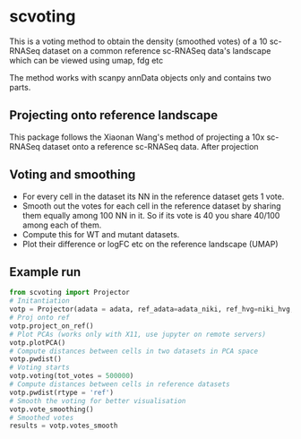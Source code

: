 # scvoting
This is a voting method to obtain the density (smoothed votes) of a 10 sc-RNASeq dataset on a common reference sc-RNASeq data's landscape which can be viewed using umap, fdg etc

The method works with scanpy annData objects only and contains two parts.

## Projecting onto reference landscape
This package follows the Xiaonan Wang's method of projecting a 10x sc-RNASeq dataset onto a reference sc-RNASeq data. 
After projection

## Voting and smoothing
* For every cell in the dataset its NN in the reference dataset gets 1 vote.
* Smooth out the votes for each cell in the reference dataset by sharing them equally among 100 NN in it. So if its vote is 40 you share 40/100 among each of them.
* Compute this for WT and mutant datasets. 
* Plot their difference or logFC etc on the reference landscape (UMAP)

## Example run

```python
from scvoting import Projector
# Initantiation
votp = Projector(adata = adata, ref_adata=adata_niki, ref_hvg=niki_hvg, npcs=25)
# Proj onto ref
votp.project_on_ref()
# Plot PCAs (works only with X11, use jupyter on remote servers)
votp.plotPCA()
# Compute distances between cells in two datasets in PCA space
votp.pwdist()
# Voting starts
votp.voting(tot_votes = 500000)
# Compute distances between cells in reference datasets
votp.pwdist(rtype = 'ref')
# Smooth the voting for better visualisation
votp.vote_smoothing()
# Smoothed votes
results = votp.votes_smooth
```
